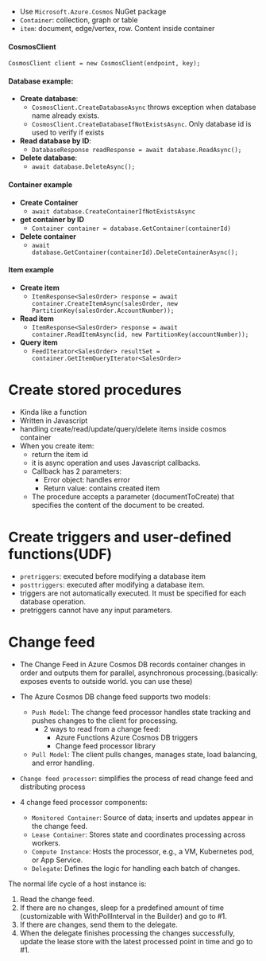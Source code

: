 - Use `Microsoft.Azure.Cosmos` NuGet package
- `Container`: collection, graph or table
- `item`: document, edge/vertex, row. Content inside container

#### CosmosClient
`CosmosClient client = new CosmosClient(endpoint, key);`

#### Database example:
- **Create database**:
  - `CosmosClient.CreateDatabaseAsync` throws exception when database name already exists. <br>
  - `CosmosClient.CreateDatabaseIfNotExistsAsync`. Only database id is used to verify if exists
- **Read database by ID**:
  - `DatabaseResponse readResponse = await database.ReadAsync();`
- **Delete database**:
  - `await database.DeleteAsync();`

#### Container example
- **Create Container**
  - `await database.CreateContainerIfNotExistsAsync`
- **get container by ID**
  - `Container container = database.GetContainer(containerId)`
- **Delete container**
  - `await database.GetContainer(containerId).DeleteContainerAsync();`

#### Item example
- **Create item**
  - `ItemResponse<SalesOrder> response = await container.CreateItemAsync(salesOrder, new PartitionKey(salesOrder.AccountNumber));`
- **Read item**
  - `ItemResponse<SalesOrder> response = await container.ReadItemAsync(id, new PartitionKey(accountNumber));`
- **Query item**
  - `FeedIterator<SalesOrder> resultSet = container.GetItemQueryIterator<SalesOrder>`

# Create stored procedures
- Kinda like a function 
- Written in Javascript
- handling create/read/update/query/delete items inside cosmos container
- When you create item:
  - return the item id
  - it is async operation and uses Javascript callbacks.
  - Callback has 2 parameters:
    - Error object: handles error
    - Return value: contains created item
  - The procedure accepts a parameter (documentToCreate) that specifies the content of the document to be created.

# Create triggers and user-defined functions(UDF)
- `pretriggers`: executed before modifying a database item
- `posttriggers`: executed after modifying a database item.
- triggers are not automatically executed. It must be specified for each database operation.
- pretriggers cannot have any input parameters.

# Change feed
- The Change Feed in Azure Cosmos DB records container changes in order and outputs them for parallel, asynchronous processing.(basically: exposes events to outside world. you can use these)

- The Azure Cosmos DB change feed supports two models:
  - `Push Model`: The change feed processor handles state tracking and pushes changes to the client for processing.
    - 2 ways to read from a change feed:
      - Azure Functions Azure Cosmos DB triggers 
      - Change feed processor library
  - `Pull Model`: The client pulls changes, manages state, load balancing, and error handling.

- `Change feed processor`: simplifies the process of read change feed and distributing process
- 4 change feed processor components:
  - `Monitored Container`: Source of data; inserts and updates appear in the change feed.
  - `Lease Container`: Stores state and coordinates processing across workers.
  - `Compute Instance`: Hosts the processor, e.g., a VM, Kubernetes pod, or App Service.
  - `Delegate`: Defines the logic for handling each batch of changes.

The normal life cycle of a host instance is:
1. Read the change feed.
2. If there are no changes, sleep for a predefined amount of time (customizable with WithPollInterval in the Builder) and go to #1. 
3. If there are changes, send them to the delegate.
4. When the delegate finishes processing the changes successfully, update the lease store with the latest processed point in time and go to #1.

